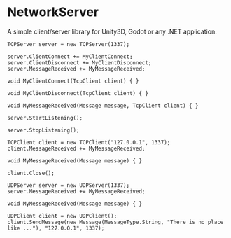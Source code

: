 # NetworkServer

A simple client/server library for Unity3D, Godot or any .NET application.

```CSharp
TCPServer server = new TCPServer(1337);

server.ClientConnect += MyClientConnect;
server.ClientDisconnect += MyClientDisconnect;
server.MessageReceived += MyMessageReceived;

void MyClientConnect(TcpClient client) { }

void MyClientDisconnect(TcpClient client) { }

void MyMessageReceived(Message message, TcpClient client) { }

server.StartListening();

server.StopListening();
```

```CSharp
TCPClient client = new TCPClient("127.0.0.1", 1337);
client.MessageReceived += MyMessageReceived;

void MyMessageReceived(Message message) { }

client.Close();
```

```CSharp
UDPServer server = new UDPServer(1337);
server.MessageReceived += MyMessageReceived;

void MyMessageReceived(Message message) { }
```

```CSharp
UDPClient client = new UDPClient();
client.SendMessage(new Message(MessageType.String, "There is no place like ..."), "127.0.0.1", 1337);
```
